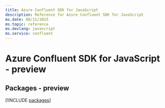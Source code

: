 ```yaml
---
title: Azure Confluent SDK for JavaScript
description: Reference for Azure Confluent SDK for JavaScript
ms.date: 08/11/2025
ms.topic: reference
ms.devlang: javascript
ms.service: confluent
---
```

# Azure Confluent SDK for JavaScript - preview
## Packages - preview
[!INCLUDE [packages](confluent-index.md)]